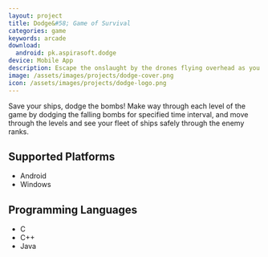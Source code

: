 ```yaml
---
layout: project
title: Dodge&#58; Game of Survival
categories: game
keywords: arcade
download:
  android: pk.aspirasoft.dodge
device: Mobile App
description: Escape the onslaught by the drones flying overhead as you try to make your way towards your goal.
image: /assets/images/projects/dodge-cover.png
icon: /assets/images/projects/dodge-logo.png
---
```


Save your ships, dodge the bombs! Make way through each level of the game by dodging the falling bombs for specified time interval, and move through the levels and see your fleet of ships safely through the enemy ranks.

## Supported Platforms
- Android
- Windows

## Programming Languages
- C
- C++
- Java
